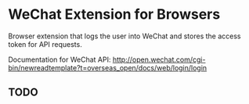 # WeChat Extension for Browsers

Browser extension that logs the user into WeChat and stores the access token for API requests.

Documentation for WeChat API: http://open.wechat.com/cgi-bin/newreadtemplate?t=overseas_open/docs/web/login/login

## TODO


